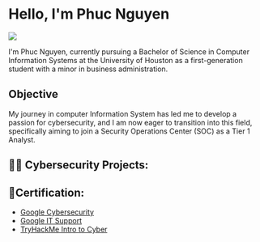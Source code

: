 # Hello, I'm Phuc Nguyen
<a href="https://www.linkedin.com/in/phuc-nguyen-806158274/"><img src="https://img.shields.io/badge/-LinkedIn-0072b1?&style=for-the-badge&logo=linkedin&logoColor=white" /></a>

I'm Phuc Nguyen, currently pursuing a Bachelor of Science in Computer Information Systems at the University of Houston as a first-generation student with a minor in business administration.

## Objective

My journey in computer Information System has led me to develop a passion for cybersecurity, and I am now eager to transition into this field, specifically aiming to join a Security Operations Center (SOC) as a Tier 1 Analyst.

<h2>👨‍💻 Cybersecurity Projects:</h2>

<h2>📜Certification:</h2>

- [Google Cybersecurity](https://coursera.org/share/0c5197d9c94bae9adb75cad06f7ca81d)
- [Google IT Support](https://coursera.org/share/59dbe35194a5e11a303de829fd6ab10b)
- [TryHackMe Intro to Cyber](https://tryhackme-certificates.s3-eu-west-1.amazonaws.com/THM-BLATR5KMUE.png)
